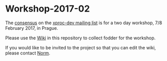# Workshop-2017-02

The [consensus](http://markmail.org/search/?q=list%3Axproc-dev#query:list%3Axproc-dev+page:1+mid:tzcj5nlnhj6oczqb+state:results)
on the [xproc-dev mailing list](http://markmail.org/search/?q=list%3Axproc-dev)
is for a two day workshop, 7/8 February 2017, in Prague.

Please use the [Wiki](https://github.com/xproc/Workshop-2017-02/wiki)
in this repository to collect fodder for the workshop.

If you would like to be invited to the project so that you can edit the
wiki, please contact [Norm](mailto:ndw@nwalsh.com).

